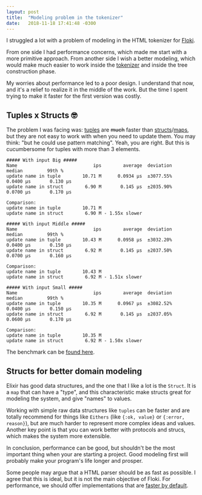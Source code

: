 ```yaml
---
layout: post
title:  "Modeling problem in the tokenizer"
date:   2018-11-18 17:41:48 -0300
---
```


I struggled a lot with a problem of modeling in the HTML tokenizer for [Floki][floki].

From one side I had performance concerns, which made me start with a more primitive approach. From
another side I wish a better modeling, which would make much easier to work inside the [tokenizer][html]
and inside the tree construction phase.

My worries about performance led to a poor design. I understand that now, and it's a relief to
realize it in the middle of the work. But the time I spent trying to make it faster for the first
version was costly.

## Tuples x Structs 🤓

The problem I was facing was: [tuples][tuple-doc] are ~~much~~ faster than [structs][struct-doc]/[maps][map-doc],
but they are not easy to work with when you need to update them. You may think: "but he could use pattern
matching". Yeah, you are right. But this is cucumbersome for tuples with more than 3 elements.

```
##### With input Big #####
Name                            ips        average  deviation         median         99th %
update name in tuple        10.71 M      0.0934 μs  ±3077.55%      0.0400 μs       0.130 μs
update name in struct        6.90 M       0.145 μs  ±2035.90%      0.0700 μs       0.170 μs

Comparison:
update name in tuple        10.71 M
update name in struct        6.90 M - 1.55x slower

##### With input Middle #####
Name                            ips        average  deviation         median         99th %
update name in tuple        10.43 M      0.0958 μs  ±3032.20%      0.0400 μs       0.150 μs
update name in struct        6.92 M       0.145 μs  ±2037.50%      0.0700 μs       0.160 μs

Comparison:
update name in tuple        10.43 M
update name in struct        6.92 M - 1.51x slower

##### With input Small #####
Name                            ips        average  deviation         median         99th %
update name in tuple        10.35 M      0.0967 μs  ±3082.52%      0.0400 μs       0.150 μs
update name in struct        6.92 M       0.145 μs  ±2037.05%      0.0600 μs       0.170 μs

Comparison:
update name in tuple        10.35 M
update name in struct        6.92 M - 1.50x slower
```

The benchmark can be [found here][benchmark].

## Structs for better domain modeling

Elixir has good data structures, and the one that I like a lot is the `Struct`. It is a `map` that
can have a "type", and this characteristic make structs great for modeling the system, and give
"names" to values.

Working with simple raw data structures like `tuples` can be faster and are totally recommend for
things like `Eithers` (like `{:ok, value}` or `{:error, reason}`), but are much harder to represent more
complex ideas and values. Another key point is that you can work better with protocols and strucs,
which makes the system more extensible.

In conclusion, performance can be good, but shouldn't be the most important thing when your are
starting a project.
Good modeling first will probably make your program's life longer and prosper.

Some people may argue that a HTML parser should be as fast as possible. I agree that this is ideal,
but it is not the main objective of Floki. For performance, we should offer implementations that are
[faster by default][html5ever].

[floki]: https://github.com/philss/floki
[tuple-doc]: https://hexdocs.pm/elixir/Tuple.html
[struct-doc]: https://hexdocs.pm/elixir/Kernel.html#defstruct/1
[map-doc]: https://hexdocs.pm/elixir/Map.html
[html]: https://w3c.github.io/html/syntax.html
[html5ever]: https://github.com/philss/floki#installing-html5ever
[benchmark]: https://gist.github.com/philss/58f56088db6d0334178ebed542eb422b
